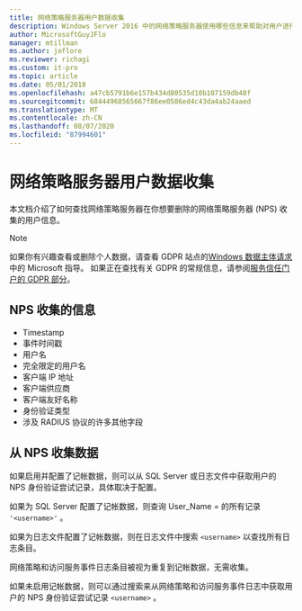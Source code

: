 ```yaml
---
title: 网络策略服务器用户数据收集
description: Windows Server 2016 中的网络策略服务器使用哪些信息来帮助对用户进行身份验证。
author: MicrosoftGuyJFlo
manager: mtillman
ms.author: joflore
ms.reviewer: richagi
ms.custom: it-pro
ms.topic: article
ms.date: 05/01/2018
ms.openlocfilehash: a47cb5791b6e157b434d80535d10b107159db48f
ms.sourcegitcommit: 68444968565667f86ee0586ed4c43da4ab24aaed
ms.translationtype: MT
ms.contentlocale: zh-CN
ms.lasthandoff: 08/07/2020
ms.locfileid: "87994601"
---
```

# <a name="network-policy-server-user-data-collection"></a>网络策略服务器用户数据收集

本文档介绍了如何查找网络策略服务器在你想要删除的网络策略服务器 (NPS) 收集的用户信息。

>[!Note]
>如果你有兴趣查看或删除个人数据，请查看 GDPR 站点的[Windows 数据主体请求](/microsoft-365/compliance/gdpr-dsr-windows)中的 Microsoft 指导。 如果正在查找有关 GDPR 的常规信息，请参阅[服务信任门户的 GDPR 部分](https://servicetrust.microsoft.com/ViewPage/GDPRGetStarted)。

## <a name="information-collected-by-nps"></a>NPS 收集的信息

- Timestamp
- 事件时间戳
- 用户名
- 完全限定的用户名
- 客户端 IP 地址
- 客户端供应商
- 客户端友好名称
- 身份验证类型
- 涉及 RADIUS 协议的许多其他字段

## <a name="gather-data-from-nps"></a>从 NPS 收集数据

如果启用并配置了记帐数据，则可以从 SQL Server 或日志文件中获取用户的 NPS 身份验证尝试记录，具体取决于配置。

如果为 SQL Server 配置了记帐数据，则查询 User_Name = 的所有记录 `'<username>'` 。

如果为日志文件配置了记帐数据，则在日志文件中搜索 `<username>` 以查找所有日志条目。

网络策略和访问服务事件日志条目被视为重复到记帐数据，无需收集。

如果未启用记帐数据，则可以通过搜索来从网络策略和访问服务事件日志中获取用户的 NPS 身份验证尝试记录 `<username>` 。